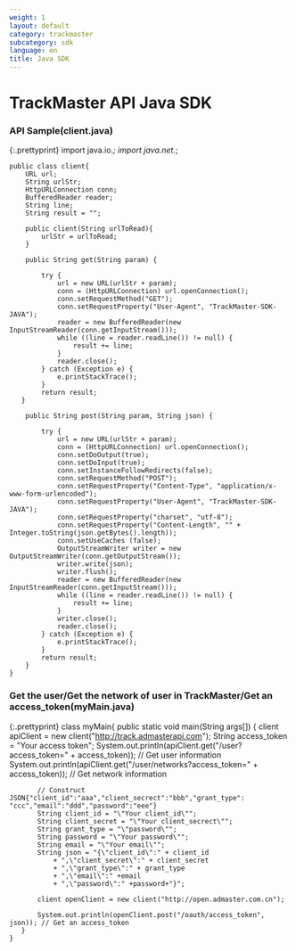 ```yaml
---
weight: 1
layout: default
category: trackmaster
subcategory: sdk
language: en
title: Java SDK
---
```


# TrackMaster API Java SDK

### API Sample(client.java)

{:.prettyprint}
    import java.io.*;
    import java.net.*;

    public class client{
        URL url;
        String urlStr;
        HttpURLConnection conn;
        BufferedReader reader;
        String line;
        String result = "";

        public client(String urlToRead){
            urlStr = urlToRead;
        }

        public String get(String param) {

            try {
                url = new URL(urlStr + param);
                conn = (HttpURLConnection) url.openConnection();
                conn.setRequestMethod("GET");
                conn.setRequestProperty("User-Agent", "TrackMaster-SDK-JAVA");
                reader = new BufferedReader(new InputStreamReader(conn.getInputStream()));
                while ((line = reader.readLine()) != null) {
                    result += line;
                }
                reader.close();
            } catch (Exception e) {
                e.printStackTrace();
            }
            return result;
       }

        public String post(String param, String json) {

            try {
                url = new URL(urlStr + param);
                conn = (HttpURLConnection) url.openConnection();
                conn.setDoOutput(true);
                conn.setDoInput(true);
                conn.setInstanceFollowRedirects(false);
                conn.setRequestMethod("POST");
                conn.setRequestProperty("Content-Type", "application/x-www-form-urlencoded");
                conn.setRequestProperty("User-Agent", "TrackMaster-SDK-JAVA");
                conn.setRequestProperty("charset", "utf-8");
                conn.setRequestProperty("Content-Length", "" + Integer.toString(json.getBytes().length));
                conn.setUseCaches (false);
                OutputStreamWriter writer = new OutputStreamWriter(conn.getOutputStream());
                writer.write(json);
                writer.flush();
                reader = new BufferedReader(new InputStreamReader(conn.getInputStream()));
                while ((line = reader.readLine()) != null) {
                    result += line;
                }
                writer.close();
                reader.close();
            } catch (Exception e) {
                e.printStackTrace();
            }
            return result;
        }
    }


### Get the user/Get the network of user in TrackMaster/Get an access_token(myMain.java)

{:.prettyprint}
    class myMain{
        public static void main(String args[])
       {
           client apiClient = new client("http://track.admasterapi.com");
           String access_token = "Your access token";
           System.out.println(apiClient.get("/user?access_token=" + access_token)); // Get user information
           System.out.println(apiClient.get("/user/networks?access_token=" + access_token)); // Get network information

           // Construct JSON{"client_id":"aaa","client_secrect":"bbb","grant_type": "ccc","email":"ddd","password":"eee"}
           String client_id = "\"Your client_id\"";
           String client_secret = "\"Your client_secrect\"";
           String grant_type = "\"password\"";
           String password = "\"Your password\"";
           String email = "\"Your email\"";
           String json = "{\"client_id\":" + client_id
               + ",\"client_secret\":" + client_secret
               + ",\"grant_type\":" + grant_type
               + ",\"email\":" +email
               + ",\"password\":" +password+"}";

           client openClient = new client("http://open.admaster.com.cn");

           System.out.println(openClient.post("/oauth/access_token", json)); // Get an access_token
       }
    }
